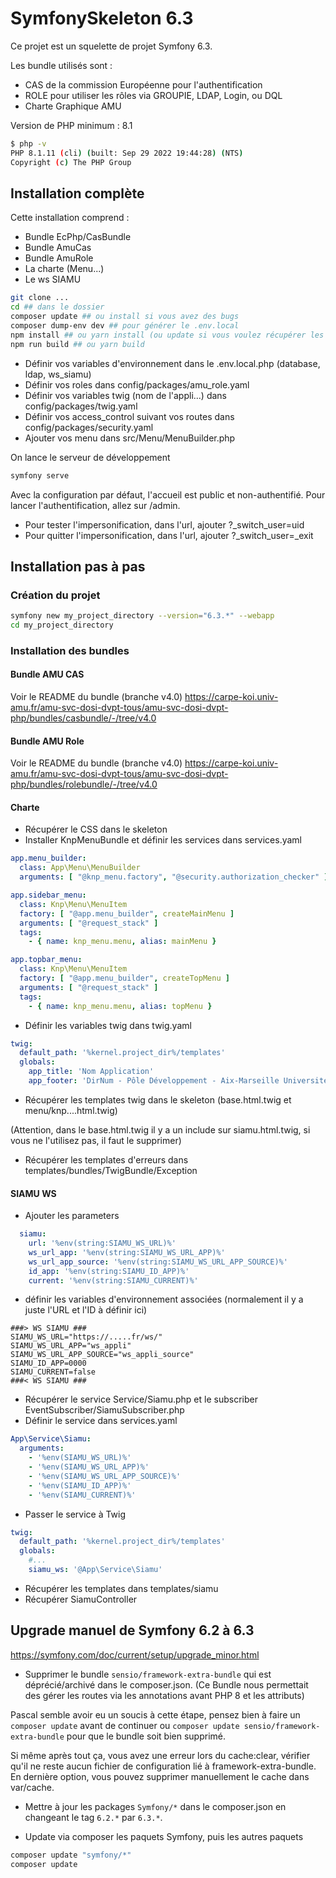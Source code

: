 # SymfonySkeleton 6.3

Ce projet est un squelette de projet Symfony 6.3.

Les bundle utilisés sont :

- CAS de la commission Européenne pour l'authentification
- ROLE pour utiliser les rôles via GROUPIE, LDAP, Login, ou DQL
- Charte Graphique AMU

Version de PHP minimum : 8.1

```bash
$ php -v
PHP 8.1.11 (cli) (built: Sep 29 2022 19:44:28) (NTS)
Copyright (c) The PHP Group
```

## Installation complète

Cette installation comprend :

- Bundle EcPhp/CasBundle
- Bundle AmuCas
- Bundle AmuRole
- La charte (Menu...)
- Le ws SIAMU

```bash
git clone ...
cd ## dans le dossier
composer update ## ou install si vous avez des bugs
composer dump-env dev ## pour générer le .env.local
npm install ## ou yarn install (ou update si vous voulez récupérer les dernières versions des packages... Mais possibilité de bug ?)
npm run build ## ou yarn build
```

- Définir vos variables d'environnement dans le .env.local.php (database, ldap, ws_siamu)
- Définir vos roles dans config/packages/amu_role.yaml
- Définir vos variables twig (nom de l'appli...) dans config/packages/twig.yaml
- Définir vos access_control suivant vos routes dans config/packages/security.yaml
- Ajouter vos menu dans src/Menu/MenuBuilder.php

On lance le serveur de développement

```bash
symfony serve
```

Avec la configuration par défaut, l'accueil est public et non-authentifié.
Pour lancer l'authentification, allez sur /admin.

- Pour tester l'impersonification, dans l'url, ajouter ?_switch_user=uid
- Pour quitter l'impersonification, dans l'url, ajouter ?_switch_user=_exit

## Installation pas à pas

### Création du projet

```bash
symfony new my_project_directory --version="6.3.*" --webapp
cd my_project_directory
```

### Installation des bundles

#### Bundle AMU CAS

Voir le README du bundle (branche v4.0)
https://carpe-koi.univ-amu.fr/amu-svc-dosi-dvpt-tous/amu-svc-dosi-dvpt-php/bundles/casbundle/-/tree/v4.0

#### Bundle AMU Role

Voir le README du bundle (branche v4.0)
https://carpe-koi.univ-amu.fr/amu-svc-dosi-dvpt-tous/amu-svc-dosi-dvpt-php/bundles/rolebundle/-/tree/v4.0

#### Charte

- Récupérer le CSS dans le skeleton
- Installer KnpMenuBundle et définir les services dans services.yaml

```yaml
app.menu_builder:
  class: App\Menu\MenuBuilder
  arguments: [ "@knp_menu.factory", "@security.authorization_checker" ]

app.sidebar_menu:
  class: Knp\Menu\MenuItem
  factory: [ "@app.menu_builder", createMainMenu ]
  arguments: [ "@request_stack" ]
  tags:
    - { name: knp_menu.menu, alias: mainMenu }

app.topbar_menu:
  class: Knp\Menu\MenuItem
  factory: [ "@app.menu_builder", createTopMenu ]
  arguments: [ "@request_stack" ]
  tags:
    - { name: knp_menu.menu, alias: topMenu }
```

- Définir les variables twig dans twig.yaml

```yaml
twig:
  default_path: '%kernel.project_dir%/templates'
  globals:
    app_title: 'Nom Application'
    app_footer: 'DirNum - Pôle Développement - Aix-Marseille Université'
```

- Récupérer les templates twig dans le skeleton (base.html.twig et menu/knp....html.twig)

(Attention, dans le base.html.twig il y a un include sur siamu.html.twig, si vous ne l'utilisez pas, il faut le
supprimer)

- Récupérer les templates d'erreurs dans templates/bundles/TwigBundle/Exception

#### SIAMU WS

- Ajouter les parameters

```yaml
  siamu:
    url: '%env(string:SIAMU_WS_URL)%'
    ws_url_app: '%env(string:SIAMU_WS_URL_APP)%'
    ws_url_app_source: '%env(string:SIAMU_WS_URL_APP_SOURCE)%'
    id_app: '%env(string:SIAMU_ID_APP)%'
    current: '%env(string:SIAMU_CURRENT)%'
```

- définir les variables d'environnement associées (normalement il y a juste l'URL et l'ID à définir ici)

```dotenv
###> WS SIAMU ###
SIAMU_WS_URL="https://.....fr/ws/"
SIAMU_WS_URL_APP="ws_appli"
SIAMU_WS_URL_APP_SOURCE="ws_appli_source"
SIAMU_ID_APP=0000
SIAMU_CURRENT=false
###< WS SIAMU ###
```

- Récupérer le service Service/Siamu.php et le subscriber EventSubscriber/SiamuSubscriber.php
- Définir le service dans services.yaml

```yaml
App\Service\Siamu:
  arguments:
    - '%env(SIAMU_WS_URL)%'
    - '%env(SIAMU_WS_URL_APP)%'
    - '%env(SIAMU_WS_URL_APP_SOURCE)%'
    - '%env(SIAMU_ID_APP)%'
    - '%env(SIAMU_CURRENT)%'
```

- Passer le service à Twig

```yaml
twig:
  default_path: '%kernel.project_dir%/templates'
  globals:
    #...
    siamu_ws: '@App\Service\Siamu'
```

- Récupérer les templates dans templates/siamu
- Récupérer SiamuController

## Upgrade manuel de Symfony 6.2 à 6.3

https://symfony.com/doc/current/setup/upgrade_minor.html

- Supprimer le bundle `sensio/framework-extra-bundle` qui est déprécié/archivé dans le composer.json. (Ce Bundle nous
  permettait des gérer les routes via les annotations avant PHP 8 et les attributs)

Pascal semble avoir eu un soucis à cette étape, pensez bien à faire un `composer update` avant de continuer
ou `composer update sensio/framework-extra-bundle` pour que le bundle soit bien supprimé.

Si même après tout ça, vous avez une erreur lors du cache:clear, vérifier qu'il ne reste aucun fichier de configuration
lié à framework-extra-bundle. En dernière option, vous pouvez supprimer manuellement le cache dans var/cache.

- Mettre à jour les packages `Symfony/*` dans le composer.json en changeant le tag `6.2.*` par `6.3.*`.

- Update via composer les paquets Symfony, puis les autres paquets

```bash
composer update "symfony/*"
composer update
```